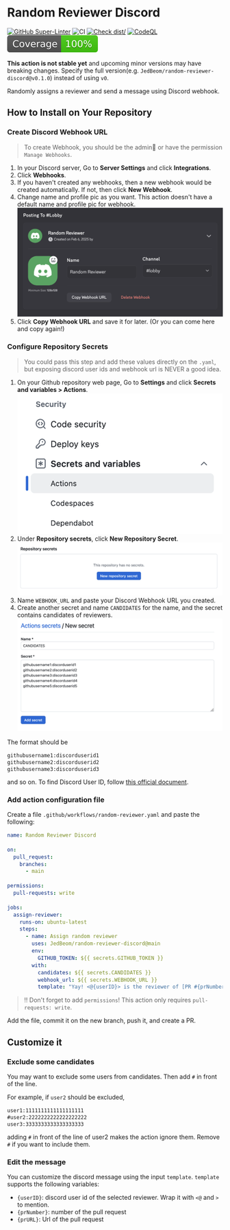 # Random Reviewer Discord

[![GitHub Super-Linter](https://github.com/JedBeom/random-reviewer-discord/actions/workflows/linter.yml/badge.svg)](https://github.com/super-linter/super-linter)
![CI](https://github.com/JedBeom/random-reviewer-discord/actions/workflows/ci.yml/badge.svg)
[![Check dist/](https://github.com/JedBeom/random-reviewer-discord/actions/workflows/check-dist.yml/badge.svg)](https://github.com/actions/typescript-action/actions/workflows/check-dist.yml)
[![CodeQL](https://github.com/JedBeom/random-reviewer-discord/actions/workflows/codeql-analysis.yml/badge.svg)](https://github.com/actions/typescript-action/actions/workflows/codeql-analysis.yml)
[![Coverage](./badges/coverage.svg)](./badges/coverage.svg)

**This action is not stable yet** and upcoming minor versions may have breaking changes.
Specify the full version(e.g. `JedBeom/random-reviewer-discord@v0.1.0`) instead of using `v0`.

Randomly assigns a reviewer and send a message using Discord webhook.

## How to Install on Your Repository

### Create Discord Webhook URL

> To create Webhook, you should be the admin👑 or have the permission `Manage Webhooks`.

1. In your Discord server, Go to **Server Settings** and click **Integrations**.
1. Click **Webhooks**.
1. If you haven't created any webhooks, then a new webhook would be created automatically. If not, then click **New Webhook**.
1. Change name and profile pic as you want. This action doesn't have a default name and profile pic for webhook.
   ![discord_webhook](docs/discord-webhook.png)
1. Click **Copy Webhook URL** and save it for later. (Or you can come here and copy again!)

### Configure Repository Secrets

> You could pass this step and add these values directly on the `.yaml`, but exposing discord user ids and webhook url is NEVER a good idea.

1. On your Github repository web page, Go to **Settings** and click **Secrets and variables > Actions**.
   ![github secrets](docs/github-secrets.png)
1. Under **Repository secrets**, click **New Repository Secret**.
   ![github repository secrets](docs/github-repository-secrets.png)
1. Name `WEBHOOK_URL` and paste your Discord Webhook URL you created.
1. Create another secret and name `CANDIDATES` for the name, and the secret contains candidates of reviewers.
   ![github candidates](docs/github-secrets-candidates.png)

The format should be

```
githubusername1:discorduserid1
githubusername2:discorduserid2
githubusername3:discorduserid3
```

and so on. To find Discord User ID, follow [this official document](https://support.discord.com/hc/en-us/articles/206346498-Where-can-I-find-my-User-Server-Message-ID).

### Add action configuration file

Create a file `.github/workflows/random-reviewer.yaml` and paste the following:

```yaml
name: Random Reviewer Discord

on:
  pull_request:
    branches:
      - main

permissions:
  pull-requests: write

jobs:
  assign-reviewer:
    runs-on: ubuntu-latest
    steps:
      - name: Assign random reviewer
        uses: JedBeom/random-reviewer-discord@main
        env:
          GITHUB_TOKEN: ${{ secrets.GITHUB_TOKEN }}
        with:
          candidates: ${{ secrets.CANDIDATES }}
          webhook_url: ${{ secrets.WEBHOOK_URL }}
          template: "Yay! <@{userID}> is the reviewer of [PR #{prNumber}]({prURL})!"
```

> ‼️ Don't forget to add `permissions`! This action only requires `pull-requests: write`.

Add the file, commit it on the new branch, push it, and create a PR.

## Customize it

### Exclude some candidates

You may want to exclude some users from candidates. Then add `#` in front of the line.

For example, if `user2` should be excluded,

```
user1:1111111111111111111
#user2:2222222222222222222
user3:3333333333333333333
```

adding `#` in front of the line of user2 makes the action ignore them. Remove `#` if you want to include them.

### Edit the message

You can customize the discord message using the input `template`. `template` supports the following variables:

- `{userID}`: discord user id of the selected reviewer. Wrap it with `<@` and `>` to mention.
- `{prNumber}`: number of the pull request
- `{prURL}`: Url of the pull request
